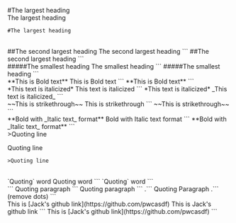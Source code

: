 #The largest heading  
The largest heading
```
#The largest heading
```  
<br/>
##The second largest heading  
The second largest heading
```
##The second largest heading
```  
<br/>
#####The smallest heading  
The smallest heading
```
#####The smallest heading
```  
<br/>
**This is Bold text**  
This is Bold text
```
**This is Bold text**
```  
<br/>
*This text is italicized*  
This text is italicized
```
*This text is italicized*
_This text is italicized_
```  
<br/>
~~This is strikethrough~~  
This is strikethrough
```
~~This is strikethrough~~
```  
<br/>
**Bold with _Italic text_ format**  
Bold with Italic text format
```
**Bold with _Italic text_ format**
```  
<br/>
>Quoting line  

Quoting line
```
>Quoting line
```  
<br/>
`Quoting` word  
Quoting word
```
`Quoting` word
```  
<br/>
```
Quoting
paragraph
```
Quoting
paragraph
```
.```
Quoting
Paragraph
.``` (remove dots)
```  
<br/>
This is [Jack's github link](https://github.com/pwcasdf)  
This is Jack's github link
```
This is [Jack's github link](https://github.com/pwcasdf)
```  
